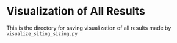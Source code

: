 # Visualization of All Results

This is the directory for saving visualization of all results made by `visualize_siting_sizing.py`
